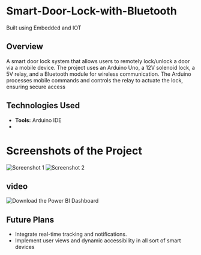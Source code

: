 # Smart-Door-Lock-with-Bluetooth
Built using Embedded and IOT


## Overview
A smart door lock system that allows users to remotely lock/unlock a door via a mobile device. The project uses an Arduino Uno, a 12V solenoid lock, a 5V relay, and a Bluetooth module for wireless communication. The Arduino processes mobile commands and controls the relay to actuate the lock, ensuring secure access

## Technologies Used
- **Tools:** Arduino IDE
- 
# Screenshots of the Project
![Screenshot 1](dashboard/screenshot1.png)
![Screenshot 2](dashboard/screenshot2.png)
## video
![Download the Power BI Dashboard](dashboard/dashboard.pbix)

## Future Plans

- Integrate real-time tracking and notifications.
- Implement user views and dynamic accessibility in all sort of smart devices
  


